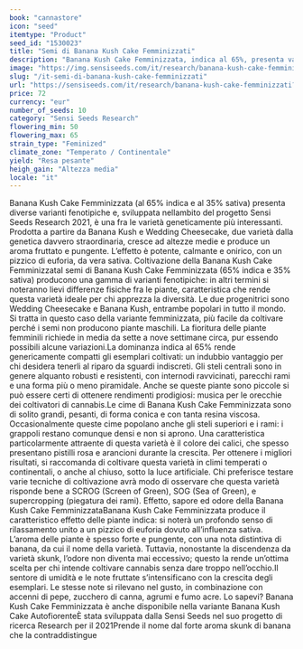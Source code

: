 ```yaml
---
book: "cannastore"
icon: "seed"
itemtype: "Product"
seed_id: "1530023"
title: "Semi di Banana Kush Cake Femminizzati"
description: "Banana Kush Cake Femminizzata, indica al 65%, presenta variazioni fenotipiche, offre grandi rendimenti, con effetto rilassante e uno sprazzo di felicità."
image: "https://img.sensiseeds.com/it/research/banana-kush-cake-femminizzati-image.png"
slug: "/it-semi-di-banana-kush-cake-femminizzati"
url: "https://sensiseeds.com/it/research/banana-kush-cake-femminizzati?a_aid=cannastore"
price: 72
currency: "eur"
number_of_seeds: 10
category: "Sensi Seeds Research"
flowering_min: 50
flowering_max: 65
strain_type: "Feminized"
climate_zone: "Temperato / Continentale"
yield: "Resa pesante"
heigh_gain: "Altezza media"
locale: "it"
---
```

Banana Kush Cake Femminizzata (al 65% indica e al 35% sativa) presenta diverse varianti fenotipiche e, sviluppata nellambito del progetto Sensi Seeds Research 2021, è una fra le varietà geneticamente più interessanti. Prodotta a partire da Banana Kush e Wedding Cheesecake, due varietà dalla genetica davvero straordinaria, cresce ad altezze medie e produce un aroma fruttato e pungente. L’effetto è potente, calmante e onirico, con un pizzico di euforia, da vera sativa. Coltivazione della Banana Kush Cake FemminizzataI semi di Banana Kush Cake Femminizzata (65% indica e 35% sativa) producono una gamma di varianti fenotipiche: in altri termini si noteranno lievi differenze fisiche fra le piante, caratteristica che rende questa varietà ideale per chi apprezza la diversità. Le due progenitrici sono Wedding Cheesecake e Banana Kush, entrambe popolari in tutto il mondo. Si tratta in questo caso della variante femminizzata, più facile da coltivare perché i semi non producono piante maschili. La fioritura delle piante femminili richiede in media da sette a nove settimane circa, pur essendo possibili alcune variazioni.La dominanza indica al 65% rende genericamente compatti gli esemplari coltivati: un indubbio vantaggio per chi desidera tenerli al riparo da sguardi indiscreti. Gli steli centrali sono in genere alquanto robusti e resistenti, con internodi ravvicinati, parecchi rami e una forma più o meno piramidale. Anche se queste piante sono piccole si può essere certi di ottenere rendimenti prodigiosi: musica per le orecchie dei coltivatori di cannabis.Le cime di Banana Kush Cake Femminizzata sono di solito grandi, pesanti, di forma conica e con tanta resina viscosa. Occasionalmente queste cime popolano anche gli steli superiori e i rami: i grappoli restano comunque densi e non si aprono. Una caratteristica particolarmente attraente di questa varietà è il colore dei calici, che spesso presentano pistilli rosa e arancioni durante la crescita. Per ottenere i migliori risultati, si raccomanda di coltivare questa varietà in climi temperati o continentali, o anche al chiuso, sotto la luce artificiale. Chi preferisce testare varie tecniche di coltivazione avrà modo di osservare che questa varietà risponde bene a SCROG (Screen of Green), SOG (Sea of Green), e supercropping (piegatura dei rami). Effetto, sapore ed odore della Banana Kush Cake FemminizzataBanana Kush Cake Femminizzata produce il caratteristico effetto delle piante indica: si noterà un profondo senso di rilassamento unito a un pizzico di euforia dovuto all’influenza sativa. L’aroma delle piante è spesso forte e pungente, con una nota distintiva di banana, da cui il nome della varietà. Tuttavia, nonostante la discendenza da varietà skunk, l’odore non diventa mai eccessivo; questo la rende un’ottima scelta per chi intende coltivare cannabis senza dare troppo nell’occhio.Il sentore di umidità e le note fruttate s’intensificano con la crescita degli esemplari. Le stesse note si rilevano nel gusto, in combinazione con accenni di pepe, zucchero di canna, agrumi e fumo acre. Lo sapevi? Banana Kush Cake Femminizzata è anche disponibile nella variante Banana Kush Cake AutofiorenteÈ stata sviluppata dalla Sensi Seeds nel suo progetto di ricerca Research per il 2021Prende il nome dal forte aroma skunk di banana che la contraddistingue
